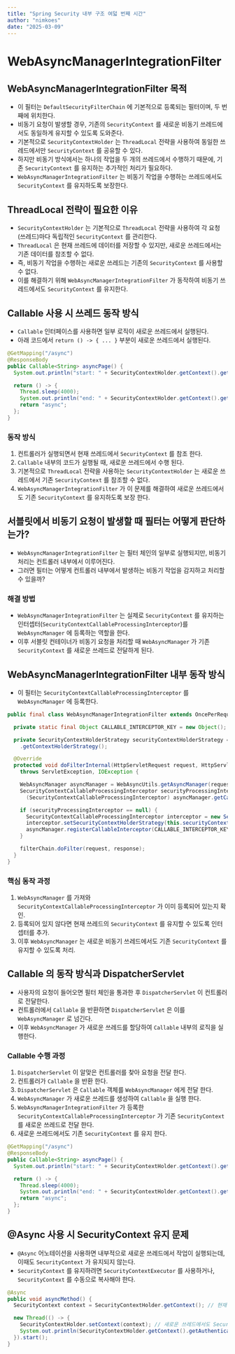 ```yaml
---
title: "Spring Security 내부 구조 여덟 번째 시간"
author: "nimkoes"
date: "2025-03-09"
---
```


# WebAsyncManagerIntegrationFilter

## WebAsyncManagerIntegrationFilter 목적

- 이 필터는 `DefaultSecurityFilterChain` 에 기본적으로 등록되는 필터이며, 두 번째에 위치한다.
- 비동기 요청이 발생할 경우, 기존의 `SecurityContext` 를 새로운 비동기 쓰레드에서도 동일하게 유지할 수 있도록 도와준다.
- 기본적으로 `SecurityContextHolder` 는 `ThreadLocal` 전략을 사용하여 동일한 쓰레드에서만 `SecurityContext` 를 공유할 수 있다.
- 하지만 비동기 방식에서는 하나의 작업을 두 개의 쓰레드에서 수행하기 때문에, 기존 `SecurityContext` 를 유지하는 추가적인 처리가 필요하다.
- `WebAsyncManagerIntegrationFilter` 는 비동기 작업을 수행하는 쓰레드에서도 `SecurityContext` 를 유지하도록 보장한다.

## ThreadLocal 전략이 필요한 이유

- `SecurityContextHolder` 는 기본적으로 `ThreadLocal` 전략을 사용하여 각 요청(쓰레드)마다 독립적인 `SecurityContext` 를 관리한다.
- `ThreadLocal` 은 현재 쓰레드에 데이터를 저장할 수 있지만, 새로운 쓰레드에서는 기존 데이터를 참조할 수 없다.
- 즉, 비동기 작업을 수행하는 새로운 쓰레드는 기존의 `SecurityContext` 를 사용할 수 없다.
- 이를 해결하기 위해 `WebAsyncManagerIntegrationFilter` 가 동작하여 비동기 쓰레드에서도 `SecurityContext` 를 유지한다.

## Callable 사용 시 쓰레드 동작 방식

- `Callable` 인터페이스를 사용하면 일부 로직이 새로운 쓰레드에서 실행된다.
- 아래 코드에서 `return () -> { ... }` 부분이 새로운 쓰레드에서 실행된다.

```java
@GetMapping("/async")
@ResponseBody
public Callable<String> asyncPage() {
  System.out.println("start: " + SecurityContextHolder.getContext().getAuthentication().getName());

  return () -> {
    Thread.sleep(4000);
    System.out.println("end: " + SecurityContextHolder.getContext().getAuthentication().getName());
    return "async";
  };
}
```

### 동작 방식

1. 컨트롤러가 실행되면서 현재 쓰레드에서 `SecurityContext` 를 참조 한다.
2. `Callable` 내부의 코드가 실행될 때, 새로운 쓰레드에서 수행 된다.
3. 기본적으로 `ThreadLocal` 전략을 사용하는 `SecurityContextHolder` 는 새로운 쓰레드에서 기존 `SecurityContext` 를 참조할 수 없다.
4. `WebAsyncManagerIntegrationFilter` 가 이 문제를 해결하여 새로운 쓰레드에서도 기존 `SecurityContext` 를 유지하도록 보장 한다.

## 서블릿에서 비동기 요청이 발생할 때 필터는 어떻게 판단하는가?

- `WebAsyncManagerIntegrationFilter` 는 필터 체인의 일부로 실행되지만, 비동기 처리는 컨트롤러 내부에서 이루어진다.
- 그러면 필터는 어떻게 컨트롤러 내부에서 발생하는 비동기 작업을 감지하고 처리할 수 있을까?

### 해결 방법

- `WebAsyncManagerIntegrationFilter` 는 실제로 `SecurityContext` 를 유지하는 인터셉터(`SecurityContextCallableProcessingInterceptor`)를 `WebAsyncManager` 에 등록하는 역할을 한다.
- 이후 서블릿 컨테이너가 비동기 요청을 처리할 때 `WebAsyncManager` 가 기존 `SecurityContext` 를 새로운 쓰레드로 전달하게 된다.

## WebAsyncManagerIntegrationFilter 내부 동작 방식

- 이 필터는 `SecurityContextCallableProcessingInterceptor` 를 `WebAsyncManager` 에 등록한다.

```java
public final class WebAsyncManagerIntegrationFilter extends OncePerRequestFilter {

  private static final Object CALLABLE_INTERCEPTOR_KEY = new Object();

  private SecurityContextHolderStrategy securityContextHolderStrategy = SecurityContextHolder
    .getContextHolderStrategy();

  @Override
  protected void doFilterInternal(HttpServletRequest request, HttpServletResponse response, FilterChain filterChain)
    throws ServletException, IOException {

    WebAsyncManager asyncManager = WebAsyncUtils.getAsyncManager(request);
    SecurityContextCallableProcessingInterceptor securityProcessingInterceptor =
      (SecurityContextCallableProcessingInterceptor) asyncManager.getCallableInterceptor(CALLABLE_INTERCEPTOR_KEY);

    if (securityProcessingInterceptor == null) {
      SecurityContextCallableProcessingInterceptor interceptor = new SecurityContextCallableProcessingInterceptor();
      interceptor.setSecurityContextHolderStrategy(this.securityContextHolderStrategy);
      asyncManager.registerCallableInterceptor(CALLABLE_INTERCEPTOR_KEY, interceptor);
    }

    filterChain.doFilter(request, response);
  }
}
```

### 핵심 동작 과정

1. `WebAsyncManager` 를 가져와 `SecurityContextCallableProcessingInterceptor` 가 이미 등록되어 있는지 확인.
2. 등록되어 있지 않다면 현재 쓰레드의 `SecurityContext` 를 유지할 수 있도록 인터셉터를 추가.
3. 이후 `WebAsyncManager` 는 새로운 비동기 쓰레드에서도 기존 `SecurityContext` 를 유지할 수 있도록 처리.

## Callable 의 동작 방식과 DispatcherServlet

- 사용자의 요청이 들어오면 필터 체인을 통과한 후 `DispatcherServlet` 이 컨트롤러로 전달한다.
- 컨트롤러에서 `Callable` 을 반환하면 `DispatcherServlet` 은 이를 `WebAsyncManager` 로 넘긴다.
- 이후 `WebAsyncManager` 가 새로운 쓰레드를 할당하여 `Callable` 내부의 로직을 실행한다.

### Callable 수행 과정

1. `DispatcherServlet` 이 알맞은 컨트롤러를 찾아 요청을 전달 한다.
2. 컨트롤러가 `Callable` 을 반환 한다.
3. `DispatcherServlet` 은 `Callable` 객체를 `WebAsyncManager` 에게 전달 한다.
4. `WebAsyncManager` 가 새로운 쓰레드를 생성하여 `Callable` 을 실행 한다.
5. `WebAsyncManagerIntegrationFilter` 가 등록한 `SecurityContextCallableProcessingInterceptor` 가 기존 `SecurityContext` 를 새로운 쓰레드로 전달 한다.
6. 새로운 쓰레드에서도 기존 `SecurityContext` 를 유지 한다.

```java
@GetMapping("/async")
@ResponseBody
public Callable<String> asyncPage() {
  System.out.println("start: " + SecurityContextHolder.getContext().getAuthentication().getName());

  return () -> {
    Thread.sleep(4000);
    System.out.println("end: " + SecurityContextHolder.getContext().getAuthentication().getName());
    return "async";
  };
}
```

## @Async 사용 시 SecurityContext 유지 문제

- `@Async` 어노테이션을 사용하면 내부적으로 새로운 쓰레드에서 작업이 실행되는데, 이때도 `SecurityContext` 가 유지되지 않는다.
- `SecurityContext` 를 유지하려면 `SecurityContextExecutor` 를 사용하거나, `SecurityContext` 를 수동으로 복사해야 한다.

```java
@Async
public void asyncMethod() {
  SecurityContext context = SecurityContextHolder.getContext(); // 현재 SecurityContext 저장

  new Thread(() -> {
    SecurityContextHolder.setContext(context); // 새로운 쓰레드에서도 SecurityContext 유지
    System.out.println(SecurityContextHolder.getContext().getAuthentication().getName());
  }).start();
}
```
